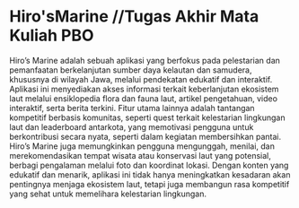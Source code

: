 # Hiro'sMarine //Tugas Akhir Mata Kuliah PBO
Hiro’s Marine adalah sebuah aplikasi yang berfokus pada pelestarian dan pemanfaatan berkelanjutan sumber daya kelautan dan samudera, khususnya di wilayah Jawa, melalui pendekatan edukatif dan interaktif. Aplikasi ini menyediakan akses informasi terkait keberlanjutan ekosistem laut melalui ensiklopedia flora dan fauna laut, artikel pengetahuan, video interaktif, serta berita terkini. Fitur utama lainnya adalah tantangan kompetitif berbasis komunitas, seperti quest terkait kelestarian lingkungan laut dan leaderboard antarkota, yang memotivasi pengguna untuk berkontribusi secara nyata, seperti dalam kegiatan membersihkan pantai. Hiro’s Marine juga memungkinkan pengguna mengunggah, menilai, dan merekomendasikan tempat wisata atau konservasi laut yang potensial, berbagi pengalaman melalui foto dan koordinat lokasi. Dengan konten yang edukatif dan menarik, aplikasi ini tidak hanya meningkatkan kesadaran akan pentingnya menjaga ekosistem laut, tetapi juga membangun rasa kompetitif yang sehat untuk memelihara kelestarian lingkungan.
